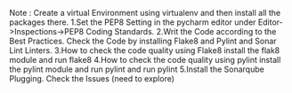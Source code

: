 Note : Create a virtual Environment using
virtualenv <envname> and then install all the packages there.
1.Set the PEP8 Setting in the pycharm editor
under Editor->Inspections->PEP8 Coding Standards.
2.Writ the Code according to the Best Practices.
Check the Code by installing Flake8 and Pylint and Sonar Lint Linters.
3.How to check the code quality using Flake8
install the flak8 module and run flake8 <python filename>
4.How to check the code quality using pylint
install the pylint module and run pylint and run pylint <filename>
5.Install the Sonarqube Plugging.
Check the Issues (need to explore)
